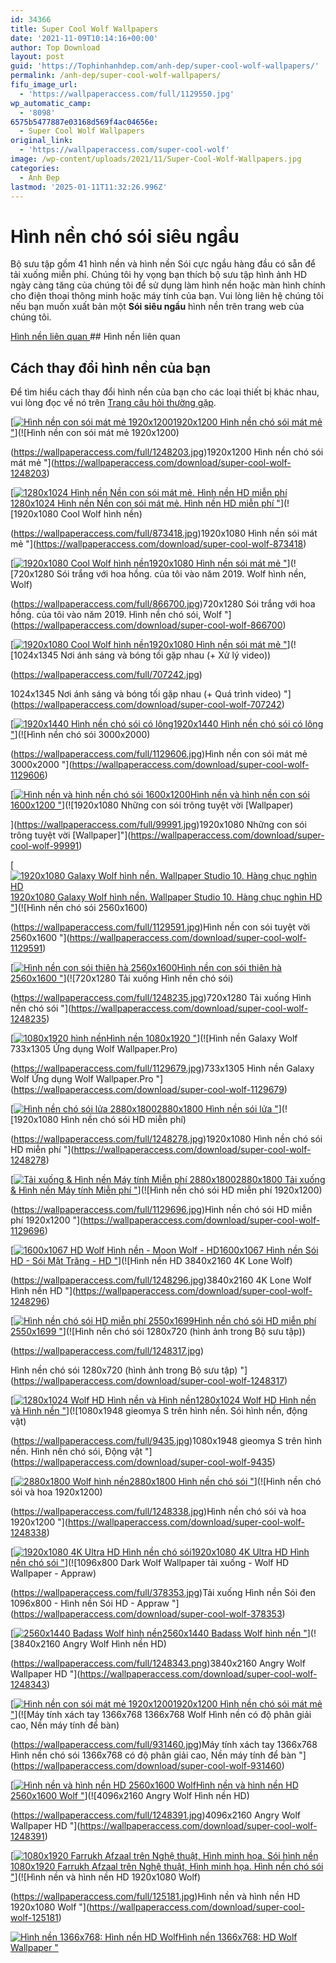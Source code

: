 ```yaml
---
id: 34366
title: Super Cool Wolf Wallpapers
date: '2021-11-09T10:14:16+00:00'
author: Top Download
layout: post
guid: 'https://Tophinhanhdep.com/anh-dep/super-cool-wolf-wallpapers/'
permalink: /anh-dep/super-cool-wolf-wallpapers/
fifu_image_url:
  - 'https://wallpaperaccess.com/full/1129550.jpg'
wp_automatic_camp:
  - '8098'
6575b5477887e03168d569f4ac04656e:
  - Super Cool Wolf Wallpapers
original_link:
  - 'https://wallpaperaccess.com/super-cool-wolf'
image: /wp-content/uploads/2021/11/Super-Cool-Wolf-Wallpapers.jpg
categories:
  - Ảnh Đẹp
lastmod: '2025-01-11T11:32:26.996Z'
---
```

# Hình nền chó sói siêu ngầu

Bộ sưu tập gồm 41 hình nền và hình nền Sói cực ngầu hàng đầu có sẵn để tải xuống miễn phí. Chúng tôi hy vọng bạn thích bộ sưu tập hình ảnh HD ngày càng tăng của chúng tôi để sử dụng làm hình nền hoặc màn hình chính cho điện thoại thông minh hoặc máy tính của bạn. Vui lòng liên hệ chúng tôi nếu bạn muốn xuất bản một **Sói siêu ngầu** hình nền trên trang web của chúng tôi.

[Hình nền liên quan ](#related) ## Hình nền liên quan

## Cách thay đổi hình nền của bạn

Để tìm hiểu cách thay đổi hình nền của bạn cho các loại thiết bị khác nhau, vui lòng đọc về nó trên [Trang câu hỏi thường gặp](https://tophinhanhdep.com/faq/).

  
[[![Hình nền con sói mát mẻ 1920x1200](https://wallpaperaccess.com/full/1129550.jpg)1920x1200 Hình nền chó sói mát mẻ "](https://wallpaperaccess.com/download/super-cool-wolf-1129550)](![Hình nền con sói mát mẻ 1920x1200)

(https://wallpaperaccess.com/full/1248203.jpg)1920x1200 Hình nền chó sói mát mẻ "](https://wallpaperaccess.com/download/super-cool-wolf-1248203)

[[![1280x1024 Hình nền Nền con sói mát mẻ.  Hình nền HD miễn phí](https://wallpaperaccess.com/full/99987.jpg)1280x1024 Hình nền Nền con sói mát mẻ. Hình nền HD miễn phí "](https://wallpaperaccess.com/download/super-cool-wolf-99987)](![1920x1080 Cool Wolf hình nền)

(https://wallpaperaccess.com/full/873418.jpg)1920x1080 Hình nền sói mát mẻ "](https://wallpaperaccess.com/download/super-cool-wolf-873418)

[[![1920x1080 Cool Wolf hình nền](https://wallpaperaccess.com/full/1129587.jpg)1920x1080 Hình nền sói mát mẻ "](https://wallpaperaccess.com/download/super-cool-wolf-1129587)](![720x1280 Sói trắng với hoa hồng.  của tôi vào năm 2019. Wolf hình nền, Wolf)

(https://wallpaperaccess.com/full/866700.jpg)720x1280 Sói trắng với hoa hồng. của tôi vào năm 2019. Hình nền chó sói, Wolf "](https://wallpaperaccess.com/download/super-cool-wolf-866700)

[[![1920x1080 Cool Wolf hình nền](https://wallpaperaccess.com/full/1129568.jpg)1920x1080 Hình nền sói mát mẻ "](https://wallpaperaccess.com/download/super-cool-wolf-1129568)](![1024x1345 Nơi ánh sáng và bóng tối gặp nhau (+ Xử lý video))

(https://wallpaperaccess.com/full/707242.jpg)

1024x1345 Nơi ánh sáng và bóng tối gặp nhau (+ Quá trình video) "](https://wallpaperaccess.com/download/super-cool-wolf-707242)

[[![1920x1440 Hình nền chó sói có lông](https://wallpaperaccess.com/full/882383.jpg)1920x1440 Hình nền chó sói có lông "](https://wallpaperaccess.com/download/super-cool-wolf-882383)](![Hình nền chó sói 3000x2000)

(https://wallpaperaccess.com/full/1129606.jpg)Hình nền con sói mát mẻ 3000x2000 "](https://wallpaperaccess.com/download/super-cool-wolf-1129606)

[[![Hình nền và hình nền chó sói 1600x1200](https://wallpaperaccess.com/full/119329.jpg)Hình nền và hình nền con sói 1600x1200 "](https://wallpaperaccess.com/download/super-cool-wolf-119329)](![1920x1080 Những con sói trông tuyệt vời [Wallpaper)

](https://wallpaperaccess.com/full/99991.jpg)1920x1080 Những con sói trông tuyệt vời \[Wallpaper\]"](https://wallpaperaccess.com/download/super-cool-wolf-99991)

[[![1920x1080 Galaxy Wolf hình nền.  Wallpaper Studio 10. Hàng chục nghìn HD](https://wallpaperaccess.com/full/172973.jpg)1920x1080 Galaxy Wolf hình nền. Wallpaper Studio 10. Hàng chục nghìn HD "](https://wallpaperaccess.com/download/super-cool-wolf-172973)](![Hình nền chó sói 2560x1600)

(https://wallpaperaccess.com/full/1129591.jpg)Hình nền con sói tuyệt vời 2560x1600 "](https://wallpaperaccess.com/download/super-cool-wolf-1129591)

[[![Hình nền con sói thiên hà 2560x1600](https://wallpaperaccess.com/full/172970.jpg)Hình nền con sói thiên hà 2560x1600 "](https://wallpaperaccess.com/download/super-cool-wolf-172970)](![720x1280 Tải xuống Hình nền chó sói)

(https://wallpaperaccess.com/full/1248235.jpg)720x1280 Tải xuống Hình nền chó sói "](https://wallpaperaccess.com/download/super-cool-wolf-1248235)

[[![1080x1920 hình nền](https://wallpaperaccess.com/full/1248238.jpg)Hình nền 1080x1920 "](https://wallpaperaccess.com/download/super-cool-wolf-1248238)](![Hình nền Galaxy Wolf 733x1305 Ứng dụng Wolf Wallpaper.Pro)

(https://wallpaperaccess.com/full/1129679.jpg)733x1305 Hình nền Galaxy Wolf Ứng dụng Wolf Wallpaper.Pro "](https://wallpaperaccess.com/download/super-cool-wolf-1129679)

[[![Hình nền chó sói lửa 2880x1800](https://wallpaperaccess.com/full/1248241.jpg)2880x1800 Hình nền sói lửa "](https://wallpaperaccess.com/download/super-cool-wolf-1248241)](![1920x1080 Hình nền chó sói HD miễn phí)

(https://wallpaperaccess.com/full/1248278.jpg)1920x1080 Hình nền chó sói HD miễn phí "](https://wallpaperaccess.com/download/super-cool-wolf-1248278)

[[![Tải xuống & Hình nền Máy tính Miễn phí 2880x1800](https://wallpaperaccess.com/full/1248280.jpg)2880x1800 Tải xuống &amp; Hình nền Máy tính Miễn phí "](https://wallpaperaccess.com/download/super-cool-wolf-1248280)](![Hình nền chó sói HD miễn phí 1920x1200)

(https://wallpaperaccess.com/full/1129696.jpg)Hình nền chó sói HD miễn phí 1920x1200 "](https://wallpaperaccess.com/download/super-cool-wolf-1129696)

[[![1600x1067 HD Wolf Hình nền - Moon Wolf - HD](https://wallpaperaccess.com/full/1248292.jpg)1600x1067 Hình nền Sói HD - Sói Mặt Trăng - HD "](https://wallpaperaccess.com/download/super-cool-wolf-1248292)](![Hình nền HD 3840x2160 4K Lone Wolf)

(https://wallpaperaccess.com/full/1248296.jpg)3840x2160 4K Lone Wolf Hình nền HD "](https://wallpaperaccess.com/download/super-cool-wolf-1248296)

[[![Hình nền chó sói HD miễn phí 2550x1699](https://wallpaperaccess.com/full/1248314.jpg)Hình nền chó sói HD miễn phí 2550x1699 "](https://wallpaperaccess.com/download/super-cool-wolf-1248314)](![Hình nền chó sói 1280x720 (hình ảnh trong Bộ sưu tập))

(https://wallpaperaccess.com/full/1248317.jpg)

Hình nền chó sói 1280x720 (hình ảnh trong Bộ sưu tập) "](https://wallpaperaccess.com/download/super-cool-wolf-1248317)

[[![1280x1024 Wolf HD Hình nền và Hình nền](https://wallpaperaccess.com/full/9376.jpg)1280x1024 Wolf HD Hình nền và Hình nền "](https://wallpaperaccess.com/download/super-cool-wolf-9376)](![1080x1948 gieomya S trên hình nền.  Sói hình nền, động vật)

(https://wallpaperaccess.com/full/9435.jpg)1080x1948 gieomya S trên hình nền. Hình nền chó sói, Động vật "](https://wallpaperaccess.com/download/super-cool-wolf-9435)

[[![2880x1800 Wolf hình nền](https://wallpaperaccess.com/full/172993.jpg)2880x1800 Hình nền chó sói "](https://wallpaperaccess.com/download/super-cool-wolf-172993)](![Hình nền chó sói và hoa 1920x1200)

(https://wallpaperaccess.com/full/1248338.jpg)Hình nền chó sói và hoa 1920x1200 "](https://wallpaperaccess.com/download/super-cool-wolf-1248338)

[[![1920x1080 4K Ultra HD Hình nền chó sói](https://wallpaperaccess.com/full/1129950.jpg)1920x1080 4K Ultra HD Hình nền chó sói "](https://wallpaperaccess.com/download/super-cool-wolf-1129950)](![1096x800 Dark Wolf Wallpaper tải xuống - Wolf HD Wallpaper - Appraw)

(https://wallpaperaccess.com/full/378353.jpg)Tải xuống Hình nền Sói đen 1096x800 - Hình nền Sói HD - Appraw "](https://wallpaperaccess.com/download/super-cool-wolf-378353)

[[![2560x1440 Badass Wolf hình nền](https://wallpaperaccess.com/full/681107.jpg)2560x1440 Badass Wolf hình nền "](https://wallpaperaccess.com/download/super-cool-wolf-681107)](![3840x2160 Angry Wolf Hình nền HD)

(https://wallpaperaccess.com/full/1248343.png)3840x2160 Angry Wolf Wallpaper HD "](https://wallpaperaccess.com/download/super-cool-wolf-1248343)

[[![Hình nền con sói mát mẻ 1920x1200](https://wallpaperaccess.com/full/1248347.jpg)1920x1200 Hình nền chó sói mát mẻ "](https://wallpaperaccess.com/download/super-cool-wolf-1248347)](![Máy tính xách tay 1366x768 1366x768 Wolf Hình nền có độ phân giải cao, Nền máy tính để bàn)

(https://wallpaperaccess.com/full/931460.jpg)Máy tính xách tay 1366x768 Hình nền chó sói 1366x768 có độ phân giải cao, Nền máy tính để bàn "](https://wallpaperaccess.com/download/super-cool-wolf-931460)

[[![Hình nền và hình nền HD 2560x1600 Wolf](https://wallpaperaccess.com/full/181554.jpg)Hình nền và hình nền HD 2560x1600 Wolf "](https://wallpaperaccess.com/download/super-cool-wolf-181554)](![4096x2160 Angry Wolf Hình nền HD)

(https://wallpaperaccess.com/full/1248391.jpg)4096x2160 Angry Wolf Wallpaper HD "](https://wallpaperaccess.com/download/super-cool-wolf-1248391)

[[![1080x1920 Farrukh Afzaal trên Nghệ thuật, Hình minh họa.  Sói hình nền](https://wallpaperaccess.com/full/355861.jpg)1080x1920 Farrukh Afzaal trên Nghệ thuật, Hình minh họa. Hình nền chó sói "](https://wallpaperaccess.com/download/super-cool-wolf-355861)](![Hình nền và hình nền HD 1920x1080 Wolf)

(https://wallpaperaccess.com/full/125181.jpg)Hình nền và hình nền HD 1920x1080 Wolf "](https://wallpaperaccess.com/download/super-cool-wolf-125181)

[![Hình nền 1366x768: Hình nền HD Wolf](https://wallpaperaccess.com/full/321545.jpg)Hình nền 1366x768: HD Wolf Wallpaper "](https://wallpaperaccess.com/download/super-cool-wolf-321545)
